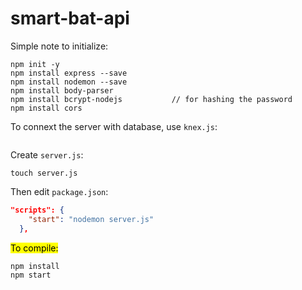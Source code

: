 # smart-bat-api

Simple note to initialize:

```
npm init -y
npm install express --save
npm install nodemon --save
npm install body-parser
npm install bcrypt-nodejs           // for hashing the password
npm install cors
```

To connext the server with database, use `knex.js`:
```
```

Create `server.js`:

```
touch server.js
```

Then edit `package.json`:

```json
"scripts": {
    "start": "nodemon server.js"
  },
```

<mark> To compile:</mark>

```
npm install
npm start
```
